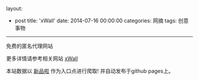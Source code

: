 layout: 
  - post 
title: 'xWall' 
date: 2014-07-16 00:00:00 
categories: 网摘 
tags: 创意事物 
---

免费的匿名代理网站  

更多详情请参考相关网站 [xWall](https://xwall.io/)  

本站数据以 [新品啦](http://xinpinla.com/) 作为入口点进行爬取! 并自动发布于github pages上。  
